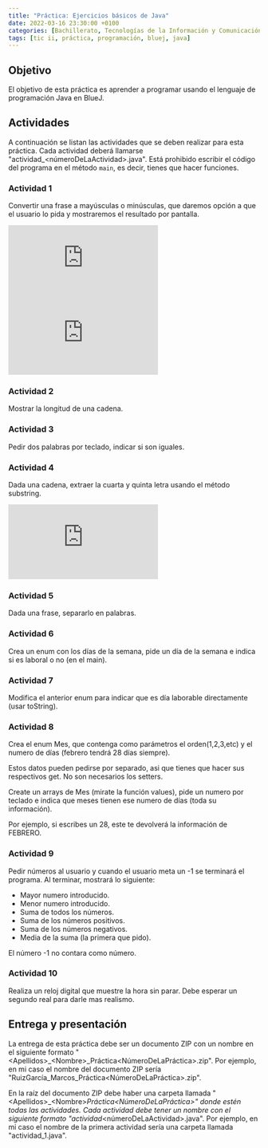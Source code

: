 ```yaml
---
title: "Práctica: Ejercicios básicos de Java"
date: 2022-03-16 23:30:00 +0100
categories: [Bachillerato, Tecnologías de la Información y Comunicación II]
tags: [tic ii, práctica, programación, bluej, java]
---
```


## Objetivo

El objetivo de esta práctica es aprender a programar usando el lenguaje de programación Java en BlueJ.

## Actividades

A continuación se listan las actividades que se deben realizar para esta práctica. Cada actividad deberá llamarse "actividad_\<númeroDeLaActividad\>.java". Está prohibido escribir el código del programa en el método `main`, es decir, tienes que hacer funciones.

### Actividad 1

Convertir una frase a mayúsculas o minúsculas, que daremos opción a que el usuario lo pida y mostraremos el resultado por pantalla.

<iframe src="https://www.youtube.com/embed/L3Zf2q-oCko" title="YouTube video player" frameborder="0" allow="accelerometer; autoplay; clipboard-write; encrypted-media; gyroscope; picture-in-picture" allowfullscreen></iframe>

<iframe src="https://www.youtube.com/embed/7dGiTkO55hY" title="YouTube video player" frameborder="0" allow="accelerometer; autoplay; clipboard-write; encrypted-media; gyroscope; picture-in-picture" allowfullscreen></iframe>

### Actividad 2

Mostrar la longitud de una cadena.

### Actividad 3

Pedir dos palabras por teclado, indicar si son iguales.

### Actividad 4

Dada una cadena, extraer la cuarta y quinta letra usando el método substring.

<iframe src="https://www.youtube.com/embed/cn0n2ggXysc" title="YouTube video player" frameborder="0" allow="accelerometer; autoplay; clipboard-write; encrypted-media; gyroscope; picture-in-picture" allowfullscreen></iframe>

### Actividad 5

Dada una frase, separarlo en palabras.

### Actividad 6

Crea un enum con los días de la semana, pide un día de la semana e indica si es laboral o no (en el main).

### Actividad 7

Modifica el anterior enum para indicar que es día laborable directamente (usar toString).

### Actividad 8

Crea el enum Mes, que contenga como parámetros el orden(1,2,3,etc) y el numero de días (febrero tendrá 28 días siempre).

Estos datos pueden pedirse por separado, asi que tienes que hacer sus respectivos get. No son necesarios los setters.

Create un arrays de Mes (mirate la función values), pide un numero por teclado e indica que meses tienen ese numero de días (toda su información).

Por ejemplo, si escribes un 28, este te devolverá la información de FEBRERO.

### Actividad 9

Pedir números al usuario y cuando el usuario meta un -1 se terminará el programa.
Al terminar, mostrará lo siguiente:

- Mayor numero introducido.
- Menor numero introducido.
- Suma de todos los números.
- Suma de los números positivos.
- Suma de los números negativos.
- Media de la suma (la primera que pido).

El número -1 no contara como número.

### Actividad 10

Realiza un reloj digital que muestre la hora sin parar.
Debe esperar un segundo real para darle mas realismo.

## Entrega y presentación

La entrega de esta práctica debe ser un documento ZIP con un nombre en el siguiente formato "\<Apellidos\>_\<Nombre\>_Práctica\<NúmeroDeLaPráctica\>.zip". Por ejemplo, en mi caso el nombre del documento ZIP sería "RuizGarcía_Marcos_Práctica\<NúmeroDeLaPráctica\>.zip". 

En la raíz del documento ZIP debe haber una carpeta llamada "\<Apellidos\>_\<Nombre\>_Práctica\<NúmeroDeLaPráctica\>" donde estén todas las actividades. Cada actividad debe tener un nombre con el siguiente formato "actividad_\<númeroDeLaActividad\>.java". Por ejemplo, en mi caso el nombre de la primera actividad sería una carpeta llamada "actividad_1.java".

